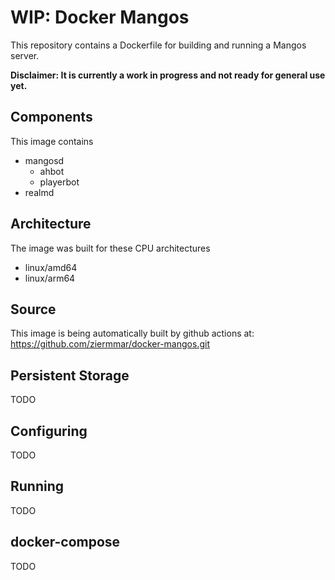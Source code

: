 # WIP: Docker Mangos

This repository contains a Dockerfile for building and running a Mangos server.

**Disclaimer: It is currently a work in progress and not ready for general use yet.**

## Components

This image contains

* mangosd
  * ahbot
  * playerbot
* realmd

## Architecture

The image was built for these CPU architectures

* linux/amd64
* linux/arm64

## Source

This image is being automatically built by github actions at: https://github.com/ziermmar/docker-mangos.git

## Persistent Storage

TODO

## Configuring

TODO

## Running

TODO

## docker-compose

TODO
